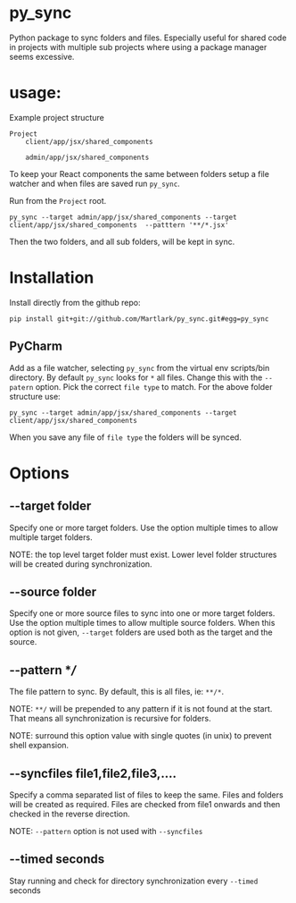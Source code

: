 py_sync
=======

Python package to sync folders and files.  Especially useful for shared code
in projects with multiple sub projects where using a package manager
seems excessive.

usage:
======

Example project structure
    
    Project
        client/app/jsx/shared_components
    
        admin/app/jsx/shared_components
    
To keep your React components the same between folders setup a file watcher
and when files are saved run `py_sync`.

Run from the `Project` root.

    py_sync --target admin/app/jsx/shared_components --target client/app/jsx/shared_components  --patttern '**/*.jsx'

Then the two folders, and all sub folders, will be kept in sync.

Installation
============

Install directly from the github repo:

    pip install git+git://github.com/Martlark/py_sync.git#egg=py_sync

PyCharm
-------

Add as a file watcher, selecting `py_sync` from the virtual env scripts/bin
directory.  By default `py_sync` looks for `*` all files.  Change this
with the `--patern` option.  Pick the correct `file type` to match.  For the
above folder structure use:

    py_sync --target admin/app/jsx/shared_components --target client/app/jsx/shared_components

When you save any file of `file type` the folders will be synced.

Options
=======

--target folder
---------------

Specify one or more target folders.
Use the option multiple times to allow multiple target folders.

NOTE: the top level target folder must exist.  Lower level folder 
structures will be created during synchronization.

--source folder
---------------

Specify one or more source files to sync into one or more target folders.
Use the option multiple times to allow multiple source folders.  When this
option is not given, `--target` folders are used both as the target and the 
source.

--pattern **/*
--------------

The file pattern to sync.  By default, this is all files, ie: `**/*`.

NOTE: `**/` will be prepended to any pattern if it is not found at the start. That
means all synchronization is recursive for folders.

NOTE: surround this option value with single quotes (in unix) to prevent
shell expansion.

--syncfiles file1,file2,file3,....
----------------------------------

Specify a comma separated list of files to keep the same.  Files and
folders will be created as required.  Files are checked from file1 onwards
and then checked in the reverse direction.

NOTE: `--pattern` option is not used with `--syncfiles`

--timed seconds
---------------

Stay running and check for directory synchronization every `--timed` seconds
